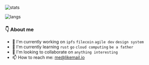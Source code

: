 ![stats](https://github-readme-stats.vercel.app/api?username=lastingman&hide_title=true&show_icons=true)

![langs](https://github-readme-stats.vercel.app/api/top-langs/?username=lastingman&hide_title=true)

### 👇 About me

- 🔭 I'm currently working on `ipfs` `filecoin` `agile dev` `design system`
- 🌱 I'm currently learning `rust` `go` `cloud computing` `be a father`
- 👯 I'm looking to collaborate on `anything interesting`
- 📫 How to reach me: me@likemail.io
<!-- - 💬 Ask me about ...
- 🤔 I'm looking for help with `nothing right now`
- 😄 Pronouns: ...
- ⚡ Fun fact: ... -->
